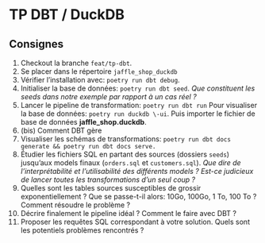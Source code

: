 # TP DBT / DuckDB

## Consignes

1. Checkout la branche `feat/tp-dbt`.
2. Se placer dans le répertoire `jaffle_shop_duckdb`
3. Vérifier l’installation avec: `poetry run dbt debug`.
4. Initialiser la base de données: `poetry run dbt seed`.
   *Que constituent les seeds dans notre exemple par rapport à un cas réel ?*
5. Lancer le pipeline de transformation: `poetry run dbt run`
   Pour visualiser la base de données: `poetry run duckdb \-ui`.
   Puis importer le fichier de base de données **jaffle\_shop.duckdb**.
5. (bis) Comment DBT gère
6. Visualiser les schémas de transformations: `poetry run dbt docs generate && poetry run dbt docs serve.`
7. Étudier les fichiers SQL en partant des sources (dossiers `seeds`) jusqu’aux models finaux (`orders.sql` et `customers.sql`).
   *Que dire de l’interprétabilité et l’utilisabilité des différents models ?*
   *Est-ce judicieux de lancer toutes les transformations d’un seul coup ?*
8. Quelles sont les tables sources susceptibles de grossir exponentiellement ?
   Que se passe-t-il alors: 10Go, 100Go, 1 To, 100 To ? Comment résoudre le problème ?
9. Décrire finalement le pipeline idéal ? Comment le faire avec DBT ?
10. Proposer les requêtes SQL correspondant à votre solution. Quels sont les potentiels problèmes rencontrés ?
